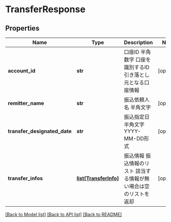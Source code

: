 # TransferResponse

## Properties
Name | Type | Description | Notes
------------ | ------------- | ------------- | -------------
**account_id** | **str** | 口座ID 半角数字 口座を識別するID 引き落とし元となる口座情報  | [optional] 
**remitter_name** | **str** | 振込依頼人名 半角文字  | [optional] 
**transfer_designated_date** | **str** | 振込指定日 半角文字 YYYY-MM-DD形式  | [optional] 
**transfer_infos** | [**list[TransferInfo]**](TransferInfo.md) | 振込情報 振込情報のリスト 該当する情報が無い場合は空のリストを返却  | [optional] 

[[Back to Model list]](../README.md#documentation-for-models) [[Back to API list]](../README.md#documentation-for-api-endpoints) [[Back to README]](../README.md)


